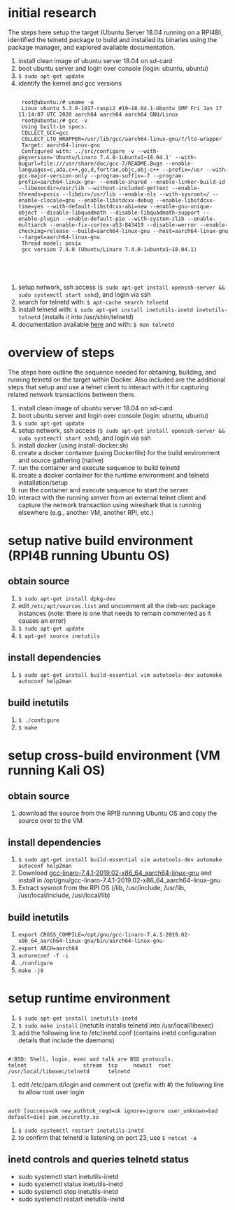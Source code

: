 # initial research
The steps here setup the target (Ubuntu Server 18.04 running on a RPI4B), identified the telnetd package to build and installed its binaries using the package manager, and explored available documentation.   
1. install clean image of ubuntu server 18.04 on sd-card
1. boot ubuntu server and login over console (login: ubuntu, ubuntu)
1. `$ sudo apt-get update`
1. identify the kernel and gcc versions
    <pre><code>
    root@ubuntu:/# uname -a
    Linux ubuntu 5.3.0-1017-raspi2 #19~18.04.1-Ubuntu SMP Fri Jan 17 11:14:07 UTC 2020 aarch64 aarch64 aarch64 GNU/Linux
    root@ubuntu:/# gcc -v
    Using built-in specs.
    COLLECT_GCC=gcc
    COLLECT_LTO_WRAPPER=/usr/lib/gcc/aarch64-linux-gnu/7/lto-wrapper
    Target: aarch64-linux-gnu
    Configured with: ../src/configure -v --with-pkgversion='Ubuntu/Linaro 7.4.0-1ubuntu1~18.04.1' --with-bugurl=file:///usr/share/doc/gcc-7/README.Bugs --enable-languages=c,ada,c++,go,d,fortran,objc,obj-c++ --prefix=/usr --with-gcc-major-version-only --program-suffix=-7 --program-prefix=aarch64-linux-gnu- --enable-shared --enable-linker-build-id --libexecdir=/usr/lib --without-included-gettext --enable-threads=posix --libdir=/usr/lib --enable-nls --with-sysroot=/ --enable-clocale=gnu --enable-libstdcxx-debug --enable-libstdcxx-time=yes --with-default-libstdcxx-abi=new --enable-gnu-unique-object --disable-libquadmath --disable-libquadmath-support --enable-plugin --enable-default-pie --with-system-zlib --enable-multiarch --enable-fix-cortex-a53-843419 --disable-werror --enable-checking=release --build=aarch64-linux-gnu --host=aarch64-linux-gnu --target=aarch64-linux-gnu
    Thread model: posix
    gcc version 7.4.0 (Ubuntu/Linaro 7.4.0-1ubuntu1~18.04.1)
</code></pre>
1. setup network, ssh access (`$ sudo apt-get install openssh-server && sudo systemctl start sshd`), and login via ssh
1. search for telnetd with: `$ apt-cache search telnetd`
1. install telnetd with: `$ sudo apt-get install inetutils-inetd inetutils-telnetd` (installs it into /usr/sbin/telnetd)
1. documentation available [here](https://www.gnu.org/software/inetutils/manual/html_node/) and with: `$ man telnetd`

# overview of steps
The steps here outline the sequence needed for obtaining, building, and running telnetd on the target within Docker.  Also included are the additional steps that setup and use a telnet client to interact with it for capturing related network transactions between them.
1. install clean image of ubuntu server 18.04 on sd-card
1. boot ubuntu server and login over console (login: ubuntu, ubuntu)
1. `$ sudo apt-get update`
1. setup network, ssh access (`$ sudo apt-get install openssh-server && sudo systemctl start sshd`), and login via ssh
1. install docker (using install-docker.sh)
1. create a docker container (using Dockerfile) for the build environment and source gathering (native)
1. run the container and execute sequence to build telnetd
1. create a docker container for the runtime environment and telnetd installation/setup
1. run the container and execute sequence to start the server
1. interact with the running server from an external telnet client and capture the network transaction using wireshark that is running elsewhere (e.g., another VM, another RPI, etc.)

# setup native build environment (RPI4B running Ubuntu OS)
## obtain source
1. `$ sudo apt-get install dpkg-dev`
1. edit `/etc/apt/sources.list` and uncomment all the deb-src package instances (note: there is one that needs to remain commented as it causes an error)
1. `$ sudo apt-get update`
1. `$ apt-get source inetutils`

## install dependencies
1. `$ sudo apt-get install build-essential vim autotools-dev automake autoconf help2man`

## build inetutils
1. `$ ./configure`
1. `$ make`

# setup cross-build environment (VM running Kali OS)
## obtain source
1. download the source from the RPIB running Ubuntu OS and copy the source over to the VM

## install dependencies
1. `$ sudo apt-get install build-essential vim autotools-dev automake autoconf help2man`
1. Download [gcc-linaro-7.4.1-2019.02-x86_64_aarch64-linux-gnu](https://releases.linaro.org/components/toolchain/binaries/7.4-2019.02/aarch64-linux-gnu) and install in /opt/gnu/gcc-linaro-7.4.1-2019.02-x86_64_aarch64-linux-gnu
1. Extract sysroot from the RPI OS (/lib, /usr/include, /usr/lib, /usr/local/include, /usr/local/lib)

## build inetutils
1. `export CROSS_COMPILE=/opt/gnu/gcc-linaro-7.4.1-2019.02-x86_64_aarch64-linux-gnu/bin/aarch64-linux-gnu-`
1. `export ARCH=aarch64`
1. `autoreconf -f -i`
1. `./configure`
1. `make -j8`

# setup runtime environment
1. `$ sudo apt-get install inetutils-inetd`
1. `$ sudo make install` (inetutils installs telnetd into /usr/local/libexec)
1. add the following line to /etc/inetd.conf (contains inetd configuration details that include the daemons)
<pre><code>
#:BSD: Shell, login, exec and talk are BSD protocols.
telnet                  stream  tcp     nowait  root    /usr/local/libexec/telnetd      telnetd
</code></pre>
1. edit /etc/pam.d/login and comment out (prefix with #) the following line to allow root user login
<pre><code>
auth [success=ok new_authtok_reqd=ok ignore=ignore user_unknown=bad default=die] pam_securetty.so
</code></pre>
1. `$ sudo systemctl restart inetutils-inetd`
1. to confirm that telnetd is listening on port 23, use `$ netcat -a`

## inetd controls and queries telnetd status
* sudo systemctl start inetutils-inetd
* sudo systemctl status inetutils-inetd
* sudo systemctl stop inetutils-inetd
* sudo systemctl restart inetutils-inetd
